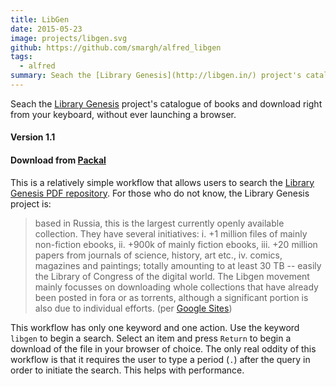 ```yaml
---
title: LibGen
date: 2015-05-23
image: projects/libgen.svg
github: https://github.com/smargh/alfred_libgen
tags:
  - alfred
summary: Seach the [Library Genesis](http://libgen.in/) project's catalogue of books and download right from your keyboard, without ever launching a browser.
---
```

Seach the [Library Genesis](http://libgen.in/) project\'s catalogue of books and download right from your keyboard, without ever launching a browser.

#### Version 1.1

#### Download from [Packal](http://www.packal.org/workflow/libgen)

This is a relatively simple workflow that allows users to search the [Library Genesis PDF repository](http://gen.lib.rus.ec/). For those who do not know, the Library Genesis project is:

>based in Russia, this is the largest currently openly available collection. They have several initiatives: i. +1 million files of mainly non-fiction ebooks, ii. +900k of mainly fiction ebooks, iii. +20 million papers from journals of science, history, art etc., iv. comics, magazines and paintings; totally amounting to at least 30 TB -- easily the Library of Congress of the digital world. The Libgen movement mainly focusses on downloading whole collections that have already been posted in fora or as torrents, although a significant portion is also due to individual efforts. (per [Google Sites](https://sites.google.com/site/themetalibrary/library-genesis))

This workflow has only one keyword and one action. Use the keyword `libgen` to begin a search. Select an item and press `Return` to begin a download of the file in your browser of choice. The only real oddity of this workflow is that it requires the user to type a period (`.`) after the query in order to initiate the search. This helps with performance.
